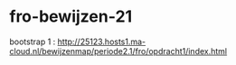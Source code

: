 # fro-bewijzen-21

bootstrap 1 : http://25123.hosts1.ma-cloud.nl/bewijzenmap/periode2.1/fro/opdracht1/index.html
